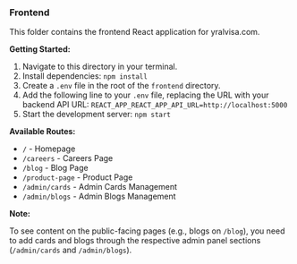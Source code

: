 ### Frontend

This folder contains the frontend React application for yralvisa.com.

**Getting Started:**

1.  Navigate to this directory in your terminal.
2.  Install dependencies: `npm install`
3.  Create a `.env` file in the root of the `frontend` directory.
4.  Add the following line to your `.env` file, replacing the URL with your backend API URL:
    `REACT_APP_REACT_APP_API_URL=http://localhost:5000`
5.  Start the development server: `npm start`

**Available Routes:**

*   `/` - Homepage
*   `/careers` - Careers Page
*   `/blog` - Blog Page
*   `/product-page` - Product Page
*   `/admin/cards` - Admin Cards Management
*   `/admin/blogs` - Admin Blogs Management

**Note:**

To see content on the public-facing pages (e.g., blogs on `/blog`), you need to add cards and blogs through the respective admin panel sections (`/admin/cards` and `/admin/blogs`).
